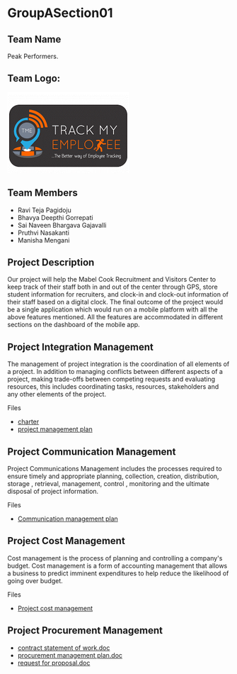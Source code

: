 # GroupASection01

## Team Name
Peak Performers.

## Team Logo:
![](logo.png)

## Team Members
- Ravi Teja Pagidoju
- Bhavya Deepthi Gorrepati
- Sai Naveen Bhargava Gajavalli
- Pruthvi Nasakanti
- Manisha Mengani

## Project Description
Our project will help the Mabel Cook Recruitment and Visitors Center to keep track of their staff both in and out of the center through GPS, store student information for recruiters, and clock-in and clock-out information of their staff based on a digital clock. The final outcome of the project would be a single application which would run on a mobile platform with all the above features mentioned. All the features are accommodated in different sections on the dashboard of the mobile app.

## Project Integration Management
The management of project integration is the coordination of all elements of a project. In addition to managing conflicts between different aspects of a project, making trade-offs between competing requests and evaluating resources, this includes coordinating tasks, resources, stakeholders and any other elements of the project.

Files
- [charter](https://github.com/Bhavya-123/GroupASection01/blob/master/project%20Integration%20management/charter.doc)
- [project management plan](https://github.com/Bhavya-123/GroupASection01/blob/master/project%20Integration%20management/project%20management%20plan.doc)

## Project Communication Management
Project Communications Management includes the processes required to ensure timely and appropriate planning, collection, creation, distribution, storage , retrieval, management, control , monitoring and the ultimate disposal of project information.

Files
- [Communication management plan](https://github.com/Bhavya-123/GroupASection01/blob/master/project%20communication%20management/Communication%20Management%20Plan.doc)

## Project Cost Management
Cost management is the process of planning and controlling a company's budget. Cost management is a form of accounting management that allows a business to predict imminent expenditures to help reduce the likelihood of going over budget.

Files
- [Project cost management](https://github.com/Bhavya-123/GroupASection01/blob/master/project%20cost%20management/PM%20Cost%20Estimate.xls)

## Project Procurement Management
- [contract statement of work.doc
](https://github.com/Bhavya-123/GroupASection01/blob/master/project%20procurement%20management/contract%20statement%20of%20work.doc)
- [procurement management plan.doc](https://github.com/Bhavya-123/GroupASection01/blob/master/project%20procurement%20management/procurement%20management%20plan.doc)
- [request for proposal.doc](https://github.com/Bhavya-123/GroupASection01/blob/master/project%20procurement%20management/request%20for%20proposal.doc)

